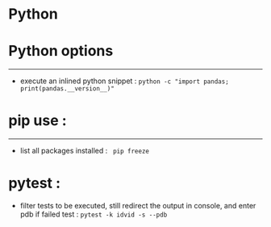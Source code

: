 Python
===============


# Python options
-----------
- execute an inlined python snippet : `python -c "import pandas; print(pandas.__version__)"`

# pip use :
-----------
- list all packages installed : ` pip freeze`

# pytest :
- filter tests to be executed, still redirect the output in console, and enter
  pdb if failed test : `pytest -k idvid -s --pdb`




